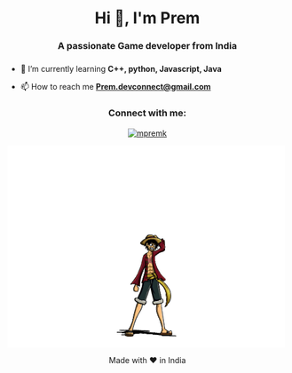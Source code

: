 <h1 align="center">Hi 👋, I'm Prem</h1>
<h3 align="center">A passionate Game developer from India</h3>



###

- 🌱 I’m currently learning **C++, python, Javascript, Java**

- 📫 How to reach me **Prem.devconnect@gmail.com**

<h3 align="center">Connect with me:</h3>
<p align="center">
<a href="https://linkedin.com/in/mpremk" target="blank"><img align="center" src="https://raw.githubusercontent.com/rahuldkjain/github-profile-readme-generator/master/src/images/icons/Social/linked-in-alt.svg" alt="mpremk" height="30" width="40" /></a>
</p>
<img align="center"alt="OnePiece_Luffy" src="https://raw.githubusercontent.com/dev-akshat/archive/main/images/gifs/anime/luffy.gif"/>
</p>

<p align="center">
  Made with ❤️ in India
</p>
